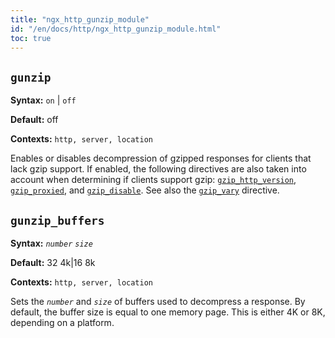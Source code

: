 ```yaml
---
title: "ngx_http_gunzip_module"
id: "/en/docs/http/ngx_http_gunzip_module.html"
toc: true
---
```


## `gunzip`

**Syntax:** `on` | `off`

**Default:** off

**Contexts:** `http, server, location`

Enables or disables decompression of gzipped responses
for clients that lack gzip support.
If enabled, the following directives are also taken into account
when determining if clients support gzip:
[`gzip_http_version`](https://nginx.org/en/docs/http/ngx_http_gzip_module.html#gzip_http_version),
[`gzip_proxied`](https://nginx.org/en/docs/http/ngx_http_gzip_module.html#gzip_proxied), and
[`gzip_disable`](https://nginx.org/en/docs/http/ngx_http_gzip_module.html#gzip_disable).
See also the [`gzip_vary`](https://nginx.org/en/docs/http/ngx_http_gzip_module.html#gzip_vary) directive.

## `gunzip_buffers`

**Syntax:** *`number`* *`size`*

**Default:** 32 4k|16 8k

**Contexts:** `http, server, location`

Sets the *`number`* and *`size`* of buffers
used to decompress a response.
By default, the buffer size is equal to one memory page.
This is either 4K or 8K, depending on a platform.

